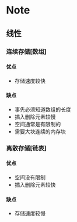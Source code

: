 # Note
## 线性
### 连续存储[数组]
#### 优点
+ 存储速度较快
#### 缺点
+ 事先必须知道数组的长度
+ 插入删除元素较慢
+ 空间通常是有限制的
+ 需要大块连续的内存块

### 离散存储[链表]
#### 优点
+ 空间没有限制
+ 插入删除元素较快
#### 缺点
+ 存储速度较慢